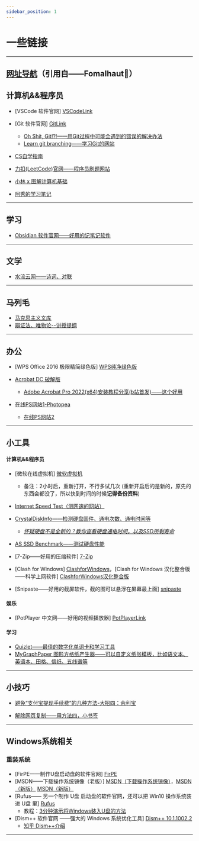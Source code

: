 ```yaml
---
sidebar_position: 1
---
```


# 一些链接

---

## [网址导航][网址导航Fomalhaut🥝]（引用自——Fomalhaut🥝）

## 计算机&&程序员

- [VSCode 软件官网] [VSCodeLink]
- [Git 软件官网] [GitLink]
    - [Oh Shit, Git!?!——用Git过程中可能会遇到的错误的解决办法][Oh Shit, Git!?!]
    - [Learn git branching——学习Git的网站][Learn git branching]

- [CS自学指南][CS自学指南]
- [力扣(LeetCode)官网——程序员刷题网站][力扣(LeetCode)官网]
- [小林 x 图解计算机基础][小林 x 图解计算机基础]
- [阿秀的学习笔记][阿秀的学习笔记]


---

## 学习

- [Obsidian 软件官网——好用的记笔记软件][Obsidian 软件官网]

---

## 文学

- [水流云网——诗词、对联][水流云网]


---

## 马列毛

- [马克思主义文库][马克思主义文库]
- [辩证法、唯物论--讲授提纲][辩证法、唯物论--讲授提纲]

---

## 办公

- [WPS Office 2016 极限精简绿色版] [WPS纯净绿色版]
- [Acrobat DC 破解版][永久免费试用Acrobat DC]
    - [Adobe Acrobat Pro 2022(x64)安装教程分享(b站首发)——这个好用][Adobe Acrobat Pro 2022(x64)安装教程分享(b站首发)]

- [在线PS网站1-Photopea][在线PS网站1-Photopea]
    - [在线PS网站2][在线PS网站2]


---


## 小工具

#### 计算机&&程序员

- [微软在线虚拟机] [微软虚拟机]
    - 备注：2小时后，重新打开，不行多试几次 (重新开启后的是新的，原先的东西会都没了，所以快到时间的时候**记得备份资料**)
- [Internet Speed Test（测网速的网站）][Internet Speed Test（测网速的网站）]
 - [CrystalDiskInfo——检测硬盘固件、通电次数、通电时间等][CrystalDiskInfo]   
    - *[怀疑硬盘不是全新的？教你查看硬盘通电时间，以及SSD所剩寿命][怀疑硬盘不是全新的？教你查看硬盘通电时间，以及SSD所剩寿命]*

 - [AS SSD Benchmark——测试硬盘性能][AS SSD Benchmark]

- [7-Zip——好用的压缩软件] [7-Zip]
- [Clash for Windows] [ClashforWindows]，[Clash for Windows 汉化整合版——科学上网软件] [ClashforWindows汉化整合版]
- [Snipaste——好用的截屏软件，截的图可以悬浮在屏幕最上面] [snipaste]

#### 娱乐

- [PotPlayer 中文网——好用的视频播放器] [PotPlayerLink]

#### 学习

- [Quizlet——最佳的数字化单词卡和学习工具][Quizlet]
- [MyGraphPaper 图形方格纸产生器——可以自定义纸张模板，比如语文本、英语本、田格、信纸、五线谱等][MyGraphPaper 图形方格纸产生器]


---

## 小技巧

- [避免“支付宝提现手续费”的几种方法-大招四：余利宝][避免“支付宝提现手续费”的几种方法-大招四：余利宝]

- [解除网页复制——用方法四，小书签][解除网页复制]

---



## Windows系统相关

### 重装系统

- [FirPE——制作U盘启动盘的软件官网] [FirPE]
- [MSDN——下载操作系统镜像（老版）] [MSDN（下载操作系统镜像）]，[MSDN（新版）] [MSDN（新版）]
- [Rufus—— 另一个制作 U盘 启动盘的软件官网，还可以把 Win10 操作系统装进 U盘 里] [Rufus]
    - 教程：[3分钟演示将Windows装入U盘的方法][Win10 操作系统装进 U盘]
- [Dism++ 软件官网 ——强大的 Windows 系统优化工具] [Dism++ 10.1.1002.2]
    - [知乎 Dism++介绍][Dism++ ，强大的 Windows 系统优化工具]
---



<!-- ## 五术

### 命

#### 紫微斗数

- [《紫微斗数精成》][《紫微斗数精成》]

### 卜

#### 六壬神课

- [杨春义 课书壬盘][杨春义] -->




[网址导航Fomalhaut🥝]: https://www.fomal.cc/box/nav/

<!-------------计算机-------------->
[VSCodeLink]: https://code.visualstudio.com/

[GitLink]: https://git-scm.com/
[Oh Shit, Git!?!]: https://ohshitgit.com/zh
[Learn git branching]: https://learngitbranching.js.org/?locale=zh_CN%252520git

[CS自学指南]: https://csdiy.wiki/
[力扣(LeetCode)官网]: https://leetcode.cn/
[小林 x 图解计算机基础]: https://www.xiaolincoding.com/
[阿秀的学习笔记]: https://interviewguide.cn/


<!-------------学习--------------->
[Obsidian 软件官网]: https://obsidian.md/

<!-------------文学-------------->
[水流云网]: http://www.wcai.net/index.htm




<!----------马克思主义文库-------->
[马克思主义文库]: https://www.marxists.org/chinese/index.html
[辩证法、唯物论--讲授提纲]: https://www.marxists.org/chinese/maozedong/1937/index.htm


<!-------------办公-------------->
[WPS纯净绿色版]: http://www.aichunjing.com/soft/1241.html
[永久免费试用Acrobat DC]: https://www.bilibili.com/video/BV1QC4y1b71V/?vd_source=4f65863adf19c12522e7026402e62e53
[Adobe Acrobat Pro 2022(x64)安装教程分享(b站首发)]: https://www.bilibili.com/video/BV1mU4y1d7cx/?spm_id_from=333.999.0.0&vd_source=4f65863adf19c12522e7026402e62e53

[在线PS网站1-Photopea]: https://www.photopea.com/
[在线PS网站2]: http://ps.gzqizhen.com/

<!-------------小工具-------------->
[7-Zip]: https://7-zip.org/
[ClashforWindows]: https://github.com/Fndroid/clash_for_windows_pkg/releases
[ClashforWindows汉化整合版]: https://clashcn.com/clash-for-windows

[snipaste]: https://zh.snipaste.com/

[PotPlayerLink]: http://www.potplayercn.com/download

[微软虚拟机]: https://learn.microsoft.com/zh-cn/training/modules/implement-common-integration-features-finance-ops/10-exercise-1?source=learn

[Internet Speed Test（测网速的网站）]: https://fast.com/
[Quizlet]: https://quizlet.com/zh-cn

[CrystalDiskInfo]: https://sourceforge.net/projects/crystaldiskinfo/
[AS SSD Benchmark]: https://www.alex-is.de/PHP/fusion/infusions/downloads/downloads.php
[怀疑硬盘不是全新的？教你查看硬盘通电时间，以及SSD所剩寿命]: https://zhuanlan.zhihu.com/p/146439848


[MyGraphPaper 图形方格纸产生器]: https://www.mygraphpaper.com/index.php?lang=zh-hans


<!---------------------避免“支付宝提现手续费”的几种方法-大招四：余利宝------------------------>

[避免“支付宝提现手续费”的几种方法-大招四：余利宝]: https://zhuanlan.zhihu.com/p/84857745

[解除网页复制]: https://zhuanlan.zhihu.com/p/370708102




<!-------------Windows系统相关-------------->
[FirPE]: https://firpe.cn/page-247
[MSDN（下载操作系统镜像）]: https://msdn.itellyou.cn/
[MSDN（新版）]: https://next.itellyou.cn/Identity/Account/Login?ReturnUrl=%2FOriginal%2FIndex
[Rufus]: https://rufus.ie/zh/

[Win10 操作系统装进 U盘]: https://www.bilibili.com/video/BV1UY4y167CN/?spm_id_from=333.788.recommend_more_video.3&vd_source=4f65863adf19c12522e7026402e62e53

[Dism++ 10.1.1002.2]: https://github.com/Chuyu-Team/Dism-Multi-language/releases
[Dism++ ，强大的 Windows 系统优化工具]: https://zhuanlan.zhihu.com/p/37664732




<!---------------------五术--------------->

[《紫微斗数精成》]: https://www.zhuqiyang.com/book/143



[杨春义]: https://q.kebook.net/forum/partner-invite